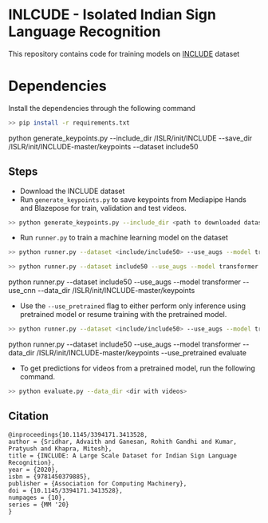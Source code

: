 # INLCUDE - Isolated Indian Sign Language Recognition

This repository contains code for training models on [INCLUDE](https://zenodo.org/record/4010759) dataset

# Dependencies

Install the dependencies through the following command

```bash
>> pip install -r requirements.txt
```

python generate_keypoints.py --include_dir /ISLR/init/INCLUDE --save_dir /ISLR/init/INCLUDE-master/keypoints --dataset include50

## Steps

- Download the INCLUDE dataset
- Run `generate_keypoints.py` to save keypoints from Mediapipe Hands and Blazepose for train, validation and test videos.

```bash
>> python generate_keypoints.py --include_dir <path to downloaded dataset> --save_dir <path to save dir> --dataset <include/include50>
```

- Run `runner.py` to train a machine learning model on the dataset

```bash
>> python runner.py --dataset <include/include50> --use_augs --model transformer --data_dir <location to saved keypoints>
```

```bash
>> python runner.py --dataset include50 --use_augs --model transformer --data_dir /ISLR/init/INCLUDE-master/keypoints
```

python runner.py --dataset include50 --use_augs --model transformer --use_cnn --data_dir /ISLR/init/INCLUDE-master/keypoints

- Use the `--use_pretrained` flag to either perform only inference using pretrained model or resume training with the pretrained model.

```bash
>> python runner.py --dataset <include/include50> --use_augs --model transformer --data_dir <location to saved keypoints> --use_pretrained <evaluate/resume_training>
```

python runner.py --dataset include50 --use_augs --model transformer --data_dir /ISLR/init/INCLUDE-master/keypoints --use_pretrained evaluate

- To get predictions for videos from a pretrained model, run the following command.

```bash
>> python evaluate.py --data_dir <dir with videos>
```

## Citation

```
@inproceedings{10.1145/3394171.3413528,
author = {Sridhar, Advaith and Ganesan, Rohith Gandhi and Kumar, Pratyush and Khapra, Mitesh},
title = {INCLUDE: A Large Scale Dataset for Indian Sign Language Recognition},
year = {2020},
isbn = {9781450379885},
publisher = {Association for Computing Machinery},
doi = {10.1145/3394171.3413528},
numpages = {10},
series = {MM '20}
}
```

